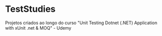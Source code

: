 # TestStudies
Projetos criados ao longo do curso "Unit Testing Dotnet (.NET) Application with xUnit .net &amp; MOQ" - Udemy
